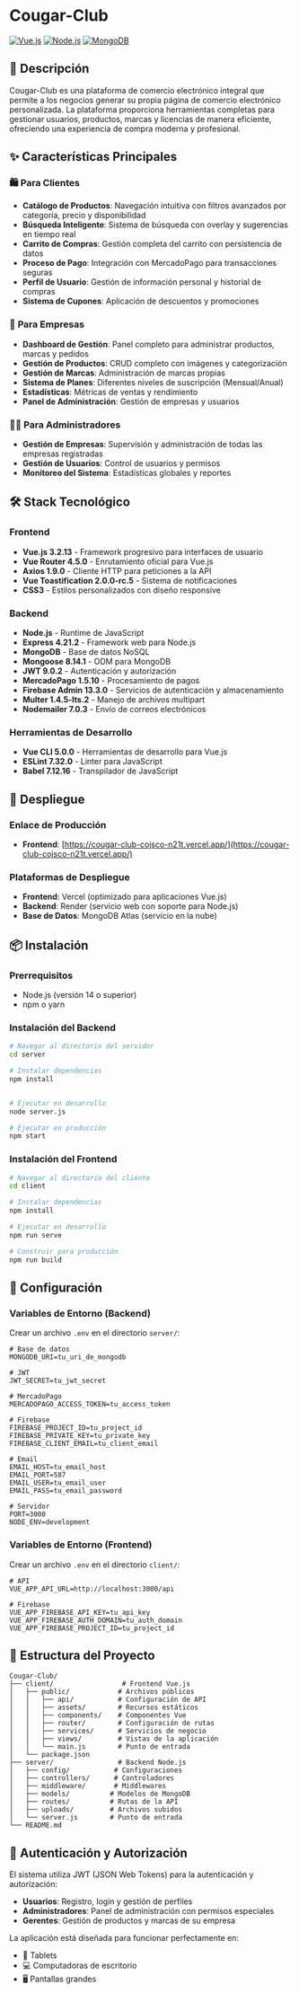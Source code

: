 #  Cougar-Club

[![Vue.js](https://img.shields.io/badge/Vue.js-3.2.13-4FC08D?style=for-the-badge&logo=vue.js&logoColor=white)](https://vuejs.org/)
[![Node.js](https://img.shields.io/badge/Node.js-Express-339933?style=for-the-badge&logo=node.js&logoColor=white)](https://nodejs.org/)
[![MongoDB](https://img.shields.io/badge/MongoDB-NoSQL-47A248?style=for-the-badge&logo=mongodb&logoColor=white)](https://www.mongodb.com/)

## 📖 Descripción

Cougar-Club es una plataforma de comercio electrónico integral que permite a los negocios generar su propia página de comercio electrónico personalizada. La plataforma proporciona herramientas completas para gestionar usuarios, productos, marcas y licencias de manera eficiente, ofreciendo una experiencia de compra moderna y profesional.

## ✨ Características Principales

### 🛍️ **Para Clientes**
- **Catálogo de Productos**: Navegación intuitiva con filtros avanzados por categoría, precio y disponibilidad
- **Búsqueda Inteligente**: Sistema de búsqueda con overlay y sugerencias en tiempo real
- **Carrito de Compras**: Gestión completa del carrito con persistencia de datos
- **Proceso de Pago**: Integración con MercadoPago para transacciones seguras
- **Perfil de Usuario**: Gestión de información personal y historial de compras
- **Sistema de Cupones**: Aplicación de descuentos y promociones

### 🏢 **Para Empresas**
- **Dashboard de Gestión**: Panel completo para administrar productos, marcas y pedidos
- **Gestión de Productos**: CRUD completo con imágenes y categorización
- **Gestión de Marcas**: Administración de marcas propias
- **Sistema de Planes**: Diferentes niveles de suscripción (Mensual/Anual)
- **Estadísticas**: Métricas de ventas y rendimiento
- **Panel de Administración**: Gestión de empresas y usuarios

### 👨‍💼 **Para Administradores**
- **Gestión de Empresas**: Supervisión y administración de todas las empresas registradas
- **Gestión de Usuarios**: Control de usuarios y permisos
- **Monitoreo del Sistema**: Estadísticas globales y reportes

## 🛠️ Stack Tecnológico

### Frontend
- **Vue.js 3.2.13** - Framework progresivo para interfaces de usuario
- **Vue Router 4.5.0** - Enrutamiento oficial para Vue.js
- **Axios 1.9.0** - Cliente HTTP para peticiones a la API
- **Vue Toastification 2.0.0-rc.5** - Sistema de notificaciones
- **CSS3** - Estilos personalizados con diseño responsive

### Backend
- **Node.js** - Runtime de JavaScript
- **Express 4.21.2** - Framework web para Node.js
- **MongoDB** - Base de datos NoSQL
- **Mongoose 8.14.1** - ODM para MongoDB
- **JWT 9.0.2** - Autenticación y autorización
- **MercadoPago 1.5.10** - Procesamiento de pagos
- **Firebase Admin 13.3.0** - Servicios de autenticación y almacenamiento
- **Multer 1.4.5-lts.2** - Manejo de archivos multipart
- **Nodemailer 7.0.3** - Envío de correos electrónicos

### Herramientas de Desarrollo
- **Vue CLI 5.0.0** - Herramientas de desarrollo para Vue.js
- **ESLint 7.32.0** - Linter para JavaScript
- **Babel 7.12.16** - Transpilador de JavaScript

## 🚀 Despliegue

### Enlace de Producción
- **Frontend**: [https://cougar-club-cojsco-n21t.vercel.app/](https://cougar-club-cojsco-n21t.vercel.app/)

### Plataformas de Despliegue
- **Frontend**: Vercel (optimizado para aplicaciones Vue.js)
- **Backend**: Render (servicio web con soporte para Node.js)
- **Base de Datos**: MongoDB Atlas (servicio en la nube)

## 📦 Instalación

### Prerrequisitos
- Node.js (versión 14 o superior)
- npm o yarn


### Instalación del Backend

```bash
# Navegar al directorio del servidor
cd server

# Instalar dependencias
npm install


# Ejecutar en desarrollo
node server.js

# Ejecutar en producción
npm start
```

### Instalación del Frontend

```bash
# Navegar al directorio del cliente
cd client

# Instalar dependencias
npm install

# Ejecutar en desarrollo
npm run serve

# Construir para producción
npm run build

```

## 🔧 Configuración

### Variables de Entorno (Backend)

Crear un archivo `.env` en el directorio `server/`:

```env
# Base de datos
MONGODB_URI=tu_uri_de_mongodb

# JWT
JWT_SECRET=tu_jwt_secret

# MercadoPago
MERCADOPAGO_ACCESS_TOKEN=tu_access_token

# Firebase
FIREBASE_PROJECT_ID=tu_project_id
FIREBASE_PRIVATE_KEY=tu_private_key
FIREBASE_CLIENT_EMAIL=tu_client_email

# Email
EMAIL_HOST=tu_email_host
EMAIL_PORT=587
EMAIL_USER=tu_email_user
EMAIL_PASS=tu_email_password

# Servidor
PORT=3000
NODE_ENV=development
```

### Variables de Entorno (Frontend)

Crear un archivo `.env` en el directorio `client/`:

```env
# API
VUE_APP_API_URL=http://localhost:3000/api

# Firebase
VUE_APP_FIREBASE_API_KEY=tu_api_key
VUE_APP_FIREBASE_AUTH_DOMAIN=tu_auth_domain
VUE_APP_FIREBASE_PROJECT_ID=tu_project_id
```

## 📁 Estructura del Proyecto

```
Cougar-Club/
├── client/                 # Frontend Vue.js
│   ├── public/            # Archivos públicos
│   │   ├── api/           # Configuración de API
│   │   ├── assets/        # Recursos estáticos
│   │   ├── components/    # Componentes Vue
│   │   ├── router/        # Configuración de rutas
│   │   ├── services/      # Servicios de negocio
│   │   ├── views/         # Vistas de la aplicación
│   │   └── main.js        # Punto de entrada
│   └── package.json
├── server/                # Backend Node.js
│   ├── config/           # Configuraciones
│   ├── controllers/      # Controladores
│   ├── middleware/       # Middlewares
│   ├── models/          # Modelos de MongoDB
│   ├── routes/          # Rutas de la API
│   ├── uploads/         # Archivos subidos
│   └── server.js        # Punto de entrada
└── README.md
```

## 🔐 Autenticación y Autorización

El sistema utiliza JWT (JSON Web Tokens) para la autenticación y autorización:

- **Usuarios**: Registro, login y gestión de perfiles
- **Administradores**: Panel de administración con permisos especiales
- **Gerentes**: Gestión de productos y marcas de su empresa

La aplicación está diseñada para funcionar perfectamente en:

- 📱 Tablets
- 💻 Computadoras de escritorio
- 🖥️ Pantallas grandes

